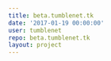 ```yaml
---
title: beta.tumblenet.tk
date: '2017-01-19 00:00:00'
user: tumblenet
repo: beta.tumblenet.tk
layout: project
---
```

